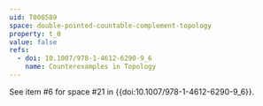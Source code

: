 ```yaml
---
uid: T000589
space: double-pointed-countable-complement-topology
property: t_0
value: false
refs:
  - doi: 10.1007/978-1-4612-6290-9_6
    name: Counterexamples in Topology
---
```

See item #6 for space #21 in {{doi:10.1007/978-1-4612-6290-9_6}}.
